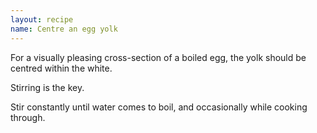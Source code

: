 ```yaml
---
layout: recipe
name: Centre an egg yolk
---
```


For a visually pleasing cross-section of a boiled egg, the yolk should be centred within the white.

Stirring is the key.

Stir constantly until water comes to boil, and occasionally while cooking through.
